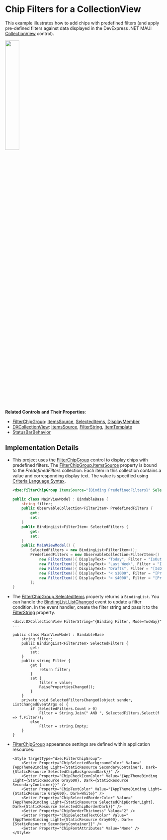 # Chip Filters for a CollectionView

This example illustrates how to add chips with predefined filters (and apply pre-defined filters against data displayed in the DevExpress .NET MAUI [CollectionView](https://docs.devexpress.com/MAUI/403324) control).

<img src="https://github.com/DevExpress-Examples/maui-collection-view/assets/12169834/17c8eb59-f0fd-4d65-a16d-b36d09eb12a3" width="30%"/>

**Related Controls and Their Properties**: 
* [FilterChipGroup](https://docs.devexpress.com/MAUI/DevExpress.Maui.Editors.FilterChipGroup): [ItemsSource](https://docs.devexpress.com/MAUI/DevExpress.Maui.Editors.ChipGroup.ItemsSource), [SelectedItems](https://docs.devexpress.com/MAUI/DevExpress.Maui.Editors.FilterChipGroup.SelectedItems), [DisplayMember](https://docs.devexpress.com/MAUI/DevExpress.Maui.Editors.ChipGroup.DisplayMember)
* [DXCollectionView](https://docs.devexpress.com/MAUI/403324): [ItemsSource](https://docs.devexpress.com/MAUI/DevExpress.Maui.CollectionView.DXCollectionView.ItemsSource), [FilterString](https://docs.devexpress.com/MAUI/DevExpress.Maui.CollectionView.DXCollectionView.FilterString), [ItemTemplate](https://docs.devexpress.com/MAUI/DevExpress.Maui.CollectionView.DXCollectionView.ItemTemplate)
* [StatusBarBehavior](https://learn.microsoft.com/en-us/dotnet/communitytoolkit/maui/behaviors/statusbar-behavior)

## Implementation Details

* This project uses the [FilterChipGroup](https://docs.devexpress.com/MAUI/DevExpress.Maui.Editors.FilterChipGroup) control to display chips with predefined filters. The [FilterChipGroup.ItemsSource](https://docs.devexpress.com/MAUI/DevExpress.Maui.Editors.ChipGroup.ItemsSource) property is bound to the *PredefinedFilters* collection. Each item in this collection contains a value and corresponding display text. The value is specified using [Criteria Language Syntax](https://docs.devexpress.com/CoreLibraries/4928/devexpress-data-library/criteria-language-syntax).

    ```xml
    <dxe:FilterChipGroup ItemsSource="{Binding PredefinedFilters}" SelectedItems="{Binding SelectedFilters, Mode=TwoWay}"
    ```

    ```csharp
    public class MainViewModel : BindableBase {
        string filter;
        public ObservableCollection<FilterItem> PredefinedFilters {
            get;
            set;
        }
        public BindingList<FilterItem> SelectedFilters {
            get;
            set;
        }
        public MainViewModel() {
            SelectedFilters = new BindingList<FilterItem>();
            PredefinedFilters = new ObservableCollection<FilterItem>() {
                new FilterItem(){ DisplayText= "Today", Filter = "IsOutlookIntervalToday([CreatedDate])" },
                new FilterItem(){ DisplayText= "Last Week", Filter = "IsThisWeek([CreatedDate])" },
                new FilterItem(){ DisplayText= "Drafts", Filter = "[IsDraft] == True" },
                new FilterItem(){ DisplayText= "< $1000", Filter = "[Price] < 1000" },
                new FilterItem(){ DisplayText= "> $4000", Filter = "[Price] > 4000" },
            };
    }
    ```

* The [FilterChipGroup.SelectedItems](https://docs.devexpress.com/MAUI/DevExpress.Maui.Editors.FilterChipGroup.SelectedItems) property returns a `BindingList`. You can handle the [BindingList.ListChanged](https://learn.microsoft.com/en-us/dotnet/api/system.componentmodel.bindinglist-1.listchanged) event to update a filter condition. In the event handler, create the filter string and pass it to the [FilterString](https://docs.devexpress.com/MAUI/DevExpress.Maui.CollectionView.DXCollectionView.FilterString) property.

    ```xaml
    <dxcv:DXCollectionView FilterString="{Binding Filter, Mode=TwoWay}" ... 
    ```

    ```
    public class MainViewModel : BindableBase 
        string filter;
        public BindingList<FilterItem> SelectedFilters {
            get;
            set;
        }
        public string Filter {
            get {
                return filter;
            }
            set {
                filter = value;
                RaisePropertiesChanged();
            }
        }
        private void SelectedFiltersChanged(object sender, ListChangedEventArgs e) {
            if (SelectedFilters.Count > 0)
                Filter = String.Join(" AND ", SelectedFilters.Select(f => f.Filter));
            else
                Filter = string.Empty;
        }
    }
    ```

* [FilterChipGroup](https://docs.devexpress.com/MAUI/DevExpress.Maui.Editors.FilterChipGroup) appearance settings are defined within application resources:

    ```
    <Style TargetType="dxe:FilterChipGroup">
        <Setter Property="ChipSelectedBackgroundColor" Value="{AppThemeBinding Light={StaticResource SecondaryContainer}, Dark={StaticResource SelectedChipBackgroundDark}}" />
        <Setter Property="ChipCheckIconColor" Value="{AppThemeBinding Light={StaticResource Gray600}, Dark={StaticResource SecondaryContainer}}" />
        <Setter Property="ChipTextColor" Value="{AppThemeBinding Light={StaticResource Gray600}, Dark=White}" />
        <Setter Property="ChipSelectedBorderColor" Value="{AppThemeBinding Light={StaticResource SelectedChipBorderLight}, Dark={StaticResource SelectedChipBorderDark}}" />
        <Setter Property="ChipBorderThickness" Value="2" />
        <Setter Property="ChipSelectedTextColor" Value="{AppThemeBinding Light={StaticResource Gray600}, Dark={StaticResource SecondaryContainer}}" />
        <Setter Property="ChipFontAttributes" Value="None" />
    </Style>
    ```
